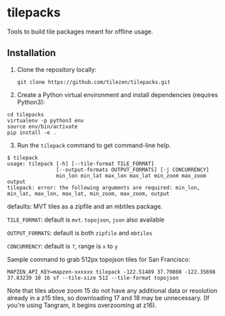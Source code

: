 # tilepacks
Tools to build tile packages meant for offline usage.

## Installation

1. Clone the repository locally:

   ```
   git clone https://github.com/tilezen/tilepacks.git
   ```
   
2. Create a Python virtual environment and install dependencies (requires Python3):

  ```
  cd tilepacks
  virtualenv -p python3 env
  source env/bin/activate
  pip install -e .
  ```

3. Run the `tilepack` command to get command-line help.

  ```
  $ tilepack
  usage: tilepack [-h] [--tile-format TILE_FORMAT]
                  [--output-formats OUTPUT_FORMATS] [-j CONCURRENCY]
                  min_lon min_lat max_lon max_lat min_zoom max_zoom output
  tilepack: error: the following arguments are required: min_lon, min_lat, max_lon, max_lat, min_zoom, max_zoom, output
  ```
  
  defaults: MVT tiles as a zipfile and an mbtiles package.
  
  `TILE_FORMAT`: default is `mvt`. `topojson`, `json` also available
  
  `OUTPUT_FORMATS`: default is both `zipfile` and `mbtiles`
  
  `CONCURRENCY`: default is `?`, range is `x` to `y`

  Sample command to grab 512px topojson tiles for San Francisco:
  
  `MAPZEN_API_KEY=mapzen-xxxxxx tilepack -122.51489 37.70808 -122.35698 37.83239 10 16 sf --tile-size 512 --tile-format topojson`
   
   Note that tiles above zoom 15 do not have any additional data or resolution already in a z15 tiles, so downloading 17 and 18 may be unnecessary. (If you're using Tangram, it begins overzooming at z16).
